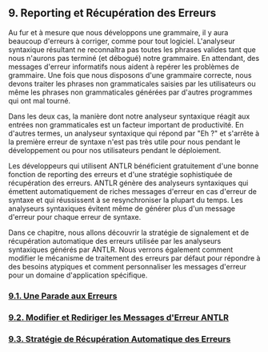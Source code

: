 ## 9. Reporting et Récupération des Erreurs

Au fur et à mesure que nous développons une grammaire, il y aura beaucoup d'erreurs à corriger, comme pour tout logiciel. L'analyseur syntaxique résultant ne reconnaîtra pas toutes les phrases valides tant que nous n'aurons pas terminé (et débogué) notre grammaire. En attendant, des messages d'erreur informatifs nous aident à repérer les problèmes de grammaire. Une fois que nous disposons d'une grammaire correcte, nous devons traiter les phrases non grammaticales saisies par les utilisateurs ou même les phrases non grammaticales générées par d'autres programmes qui ont mal tourné.

Dans les deux cas, la manière dont notre analyseur syntaxique réagit aux entrées non grammaticales est un facteur important de productivité. En d'autres termes, un analyseur syntaxique qui répond par "Eh ?" et s'arrête à la première erreur de syntaxe n'est pas très utile pour nous pendant le développement ou pour nos utilisateurs pendant le déploiement.

Les développeurs qui utilisent ANTLR bénéficient gratuitement d'une bonne fonction de reporting des erreurs et d'une stratégie sophistiquée de récupération des erreurs. ANTLR génère des analyseurs syntaxiques qui émettent automatiquement de riches messages d'erreur en cas d'erreur de syntaxe et qui réussissent à se resynchroniser la plupart du temps. Les analyseurs syntaxiques évitent même de générer plus d'un message d'erreur pour chaque erreur de syntaxe.

Dans ce chapitre, nous allons découvrir la stratégie de signalement et de récupération automatique des erreurs utilisée par les analyseurs syntaxiques générés par ANTLR. Nous verrons également comment modifier le mécanisme de traitement des erreurs par défaut pour répondre à des besoins atypiques et comment personnaliser les messages d'erreur pour un domaine d'application spécifique.

### [9.1. Une Parade aux Erreurs](1)
### [9.2. Modifier et Rediriger les Messages d'Erreur ANTLR](2)
### [9.3. Stratégie de Récupération Automatique des Erreurs](3)
